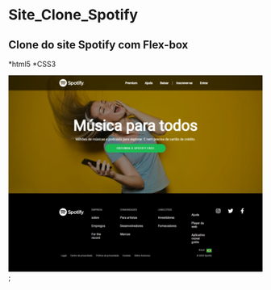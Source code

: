 # Site_Clone_Spotify

## Clone do site Spotify com Flex-box
*html5
*CSS3

![spotify](Spotify.jpeg);

